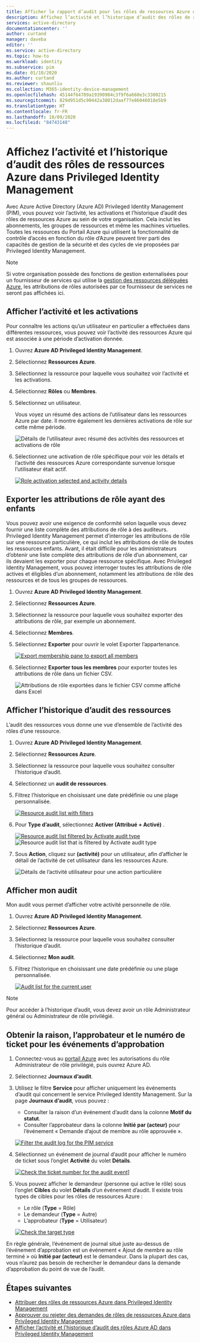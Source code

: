 ```yaml
---
title: Afficher le rapport d’audit pour les rôles de ressources Azure dans Privileged Identity Management (PIM) – Azure AD | Microsoft Docs
description: Affichez l’activité et l’historique d’audit des rôles de ressources Azure dans Azure AD Privileged Identity Management (PIM).
services: active-directory
documentationcenter: ''
author: curtand
manager: daveba
editor: ''
ms.service: active-directory
ms.topic: how-to
ms.workload: identity
ms.subservice: pim
ms.date: 01/10/2020
ms.author: curtand
ms.reviewer: shaunliu
ms.collection: M365-identity-device-management
ms.openlocfilehash: 45144f64789a19390984c3f9f6a660e3c3300215
ms.sourcegitcommit: 829d951d5c90442a38012daaf77e86046018e5b9
ms.translationtype: HT
ms.contentlocale: fr-FR
ms.lasthandoff: 10/09/2020
ms.locfileid: "84743148"
---
```

# <a name="view-activity-and-audit-history-for-azure-resource-roles-in-privileged-identity-management"></a>Affichez l’activité et l’historique d’audit des rôles de ressources Azure dans Privileged Identity Management

Avec Azure Active Directory (Azure AD) Privileged Identity Management (PIM), vous pouvez voir l’activité, les activations et l’historique d’audit des rôles de ressources Azure au sein de votre organisation. Cela inclut les abonnements, les groupes de ressources et même les machines virtuelles. Toutes les ressources du Portail Azure qui utilisent la fonctionnalité de contrôle d’accès en fonction du rôle d’Azure peuvent tirer parti des capacités de gestion de la sécurité et des cycles de vie proposées par Privileged Identity Management.

> [!NOTE]
> Si votre organisation possède des fonctions de gestion externalisées pour un fournisseur de services qui utilise la [gestion des ressources déléguées Azure](../../lighthouse/concepts/azure-delegated-resource-management.md), les attributions de rôles autorisées par ce fournisseur de services ne seront pas affichées ici.

## <a name="view-activity-and-activations"></a>Afficher l’activité et les activations

Pour connaître les actions qu’un utilisateur en particulier a effectuées dans différentes ressources, vous pouvez voir l’activité des ressources Azure qui est associée à une période d’activation donnée.

1. Ouvrez **Azure AD Privileged Identity Management**.

1. Sélectionnez **Ressources Azure**.

1. Sélectionnez la ressource pour laquelle vous souhaitez voir l’activité et les activations.

1. Sélectionnez **Rôles** ou **Membres**.

1. Sélectionnez un utilisateur.

    Vous voyez un résumé des actions de l’utilisateur dans les ressources Azure par date. Il montre également les dernières activations de rôle sur cette même période.

    ![Détails de l’utilisateur avec résumé des activités des ressources et activations de rôle](media/azure-pim-resource-rbac/rbac-user-details.png)

1. Sélectionnez une activation de rôle spécifique pour voir les détails et l’activité des ressources Azure correspondante survenue lorsque l’utilisateur était actif.

    [![Role activation selected and activity details](media/azure-pim-resource-rbac/export-membership.png "Activation de rôle sélectionnée et détails de l’activité")](media/azure-pim-resource-rbac/export-membership.png)

## <a name="export-role-assignments-with-children"></a>Exporter les attributions de rôle ayant des enfants

Vous pouvez avoir une exigence de conformité selon laquelle vous devez fournir une liste complète des attributions de rôle à des auditeurs. Privileged Identity Management permet d’interroger les attributions de rôle sur une ressource particulière, ce qui inclut les attributions de rôle de toutes les ressources enfants. Avant, il était difficile pour les administrateurs d’obtenir une liste complète des attributions de rôle d’un abonnement, car ils devaient les exporter pour chaque ressource spécifique. Avec Privileged Identity Management, vous pouvez interroger toutes les attributions de rôle actives et éligibles d’un abonnement, notamment les attributions de rôle des ressources et de tous les groupes de ressources.

1. Ouvrez **Azure AD Privileged Identity Management**.

1. Sélectionnez **Ressources Azure**.

1. Sélectionnez la ressource pour laquelle vous souhaitez exporter des attributions de rôle, par exemple un abonnement.

1. Sélectionnez **Membres**.

1. Sélectionnez **Exporter** pour ouvrir le volet Exporter l’appartenance.

    [![Export membership pane to export all members](media/azure-pim-resource-rbac/export-membership.png "Page Exporter l’appartenance pour exporter tous les membres")](media/azure-pim-resource-rbac/export-membership.png)

1. Sélectionnez **Exporter tous les membres** pour exporter toutes les attributions de rôle dans un fichier CSV.

    ![Attributions de rôle exportées dans le fichier CSV comme affiché dans Excel](media/azure-pim-resource-rbac/export-csv.png)

## <a name="view-resource-audit-history"></a>Afficher l’historique d’audit des ressources

L’audit des ressources vous donne une vue d’ensemble de l’activité des rôles d’une ressource.

1. Ouvrez **Azure AD Privileged Identity Management**.

1. Sélectionnez **Ressources Azure**.

1. Sélectionnez la ressource pour laquelle vous souhaitez consulter l’historique d’audit.

1. Sélectionnez un **audit de ressources**.

1. Filtrez l’historique en choisissant une date prédéfinie ou une plage personnalisée.

    [![Resource audit list with filters](media/azure-pim-resource-rbac/rbac-resource-audit.png "Liste des audits de ressources avec filtres")](media/azure-pim-resource-rbac/rbac-resource-audit.png)

1. Pour **Type d’audit**, sélectionnez **Activer (Attribué + Activé)** .

    [![Resource audit list filtered by Activate audit type](media/azure-pim-resource-rbac/rbac-audit-activity.png "Liste des audits de ressources filtrée par Activé")](media/azure-pim-resource-rbac/rbac-audit-activity.png) ![Resource audit list that is filtered by Activate audit type](media/azure-pim-resource-rbac/rbac-audit-activity.png)

1. Sous **Action**, cliquez sur **(activité)** pour un utilisateur, afin d’afficher le détail de l’activité de cet utilisateur dans les ressources Azure.

    ![Détails de l’activité utilisateur pour une action particulière](media/azure-pim-resource-rbac/rbac-audit-activity-details.png)

## <a name="view-my-audit"></a>Afficher mon audit

Mon audit vous permet d’afficher votre activité personnelle de rôle.

1. Ouvrez **Azure AD Privileged Identity Management**.

1. Sélectionnez **Ressources Azure**.

1. Sélectionnez la ressource pour laquelle vous souhaitez consulter l’historique d’audit.

1. Sélectionnez **Mon audit**.

1. Filtrez l’historique en choisissant une date prédéfinie ou une plage personnalisée.

    [![Audit list for the current user](media/azure-pim-resource-rbac/my-audit-time.png "Liste d’audits pour l’utilisateur actuel")](media/azure-pim-resource-rbac/my-audit-time.png)

> [!NOTE]
> Pour accéder à l’historique d’audit, vous devez avoir un rôle Administrateur général ou Administrateur de rôle privilégié.

## <a name="get-reason-approver-and-ticket-number-for-approval-events"></a>Obtenir la raison, l’approbateur et le numéro de ticket pour les événements d’approbation

1. Connectez-vous au [portail Azure](https://aad.portal.azure.com) avec les autorisations du rôle Administrateur de rôle privilégié, puis ouvrez Azure AD.
1. Sélectionnez **Journaux d’audit**.
1. Utilisez le filtre **Service** pour afficher uniquement les événements d’audit qui concernent le service Privileged Identity Management. Sur la page **Journaux d’audit**, vous pouvez :

    - Consulter la raison d’un événement d’audit dans la colonne **Motif du statut**.
    - Consulter l’approbateur dans la colonne **Initié par (acteur)** pour l’événement « Demande d’ajout de membre au rôle approuvée ».

    [![Filter the audit log for the PIM service](media/azure-pim-resource-rbac/filter-audit-logs.png "Filtrer le journal d’audit pour le service PIM")](media/azure-pim-resource-rbac/filter-audit-logs.png)

1. Sélectionnez un événement de journal d’audit pour afficher le numéro de ticket sous l’onglet **Activité** du volet **Détails**.
  
    [![Check the ticket number for the audit event](media/azure-pim-resource-rbac/audit-event-ticket-number.png "Vérifier le numéro de ticket pour l’événement d’audit")](media/azure-pim-resource-rbac/audit-event-ticket-number.png)]

1. Vous pouvez afficher le demandeur (personne qui active le rôle) sous l’onglet **Cibles** du volet **Détails** d’un événement d’audit. Il existe trois types de cibles pour les rôles de ressources Azure :

    - Le rôle (**Type** = Rôle)
    - Le demandeur (**Type** = Autre)
    - L’approbateur (**Type** = Utilisateur)

    [![Check the target type](media/azure-pim-resource-rbac/audit-event-target-type.png "Vérifier le type de cible")](media/azure-pim-resource-rbac/audit-event-target-type.png)

En règle générale, l’événement de journal situé juste au-dessus de l’événement d’approbation est un événement « Ajout de membre au rôle terminé » où **Initié par (acteur)** est le demandeur. Dans la plupart des cas, vous n’aurez pas besoin de rechercher le demandeur dans la demande d’approbation du point de vue de l’audit.

## <a name="next-steps"></a>Étapes suivantes

- [Attribuer des rôles de ressources Azure dans Privileged Identity Management](pim-resource-roles-assign-roles.md)
- [Approuver ou rejeter des demandes de rôles de ressources Azure dans Privileged Identity Management](pim-resource-roles-approval-workflow.md)
- [Afficher l’activité et l’historique d’audit des rôles Azure AD dans Privileged Identity Management](pim-how-to-use-audit-log.md)
